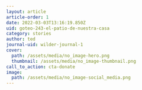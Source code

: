 ```yaml
---
layout: article
article-order: 1
date: 2022-03-03T13:16:19.850Z
uid: goteo-243-el-patio-de-nuestra-casa
category: stories
author: ted
journal-uid: wilder-journal-1
cover:
  path: /assets/media/no_image-hero.png
  thumbnail: /assets/media/no_image-thumbnail.png
call_to_action: cta-donate
image:
  path: /assets/media/no_image-social_media.png
---
```

